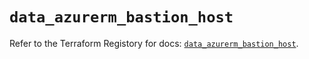 # `data_azurerm_bastion_host`

Refer to the Terraform Registory for docs: [`data_azurerm_bastion_host`](https://www.terraform.io/docs/providers/azurerm/d/bastion_host).
